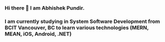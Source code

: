 ### Hi there 👋 I am Abhishek Pundir.
### I am currently studying in System Software Development from BCIT Vancouver, BC to learn various technologies (MERN, MEAN, iOS, Android, .NET) 

<!--
**abhishekpundir789/abhishekpundir789** is a ✨ _special_ ✨ repository because its `README.md` (this file) appears on your GitHub profile.

Here are some ideas to get you started:

- 🔭 I’m currently working on FullStackJS and XPlatform apps
- 🌱 I’m currently learning XPlatform and MERN stack
- 👯 I’m looking to collaborate on some beginners small projects and a decent entry level job to explore my carrer
- 💬 Ask me about ...
- 📫 How to reach me: You can reach me at abhishekpundir789@gmail.com
- 😄 Pronouns: ...
- ⚡ Fun fact: I love to play Basketball, Pencil Sketches, Playing Guitar and love to travel
-->
